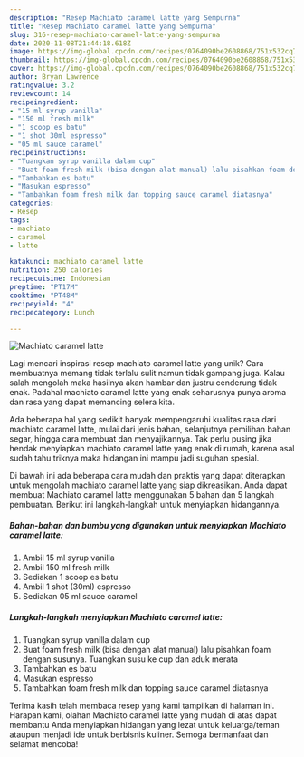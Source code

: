 ```yaml
---
description: "Resep Machiato caramel latte yang Sempurna"
title: "Resep Machiato caramel latte yang Sempurna"
slug: 316-resep-machiato-caramel-latte-yang-sempurna
date: 2020-11-08T21:44:18.618Z
image: https://img-global.cpcdn.com/recipes/0764090be2608868/751x532cq70/machiato-caramel-latte-foto-resep-utama.jpg
thumbnail: https://img-global.cpcdn.com/recipes/0764090be2608868/751x532cq70/machiato-caramel-latte-foto-resep-utama.jpg
cover: https://img-global.cpcdn.com/recipes/0764090be2608868/751x532cq70/machiato-caramel-latte-foto-resep-utama.jpg
author: Bryan Lawrence
ratingvalue: 3.2
reviewcount: 14
recipeingredient:
- "15 ml syrup vanilla"
- "150 ml fresh milk"
- "1 scoop es batu"
- "1 shot 30ml espresso"
- "05 ml sauce caramel"
recipeinstructions:
- "Tuangkan syrup vanilla dalam cup"
- "Buat foam fresh milk (bisa dengan alat manual) lalu pisahkan foam dengan susunya. Tuangkan susu ke cup dan aduk merata"
- "Tambahkan es batu"
- "Masukan espresso"
- "Tambahkan foam fresh milk dan topping sauce caramel diatasnya"
categories:
- Resep
tags:
- machiato
- caramel
- latte

katakunci: machiato caramel latte 
nutrition: 250 calories
recipecuisine: Indonesian
preptime: "PT17M"
cooktime: "PT48M"
recipeyield: "4"
recipecategory: Lunch

---
```



![Machiato caramel latte](https://img-global.cpcdn.com/recipes/0764090be2608868/751x532cq70/machiato-caramel-latte-foto-resep-utama.jpg)

Lagi mencari inspirasi resep machiato caramel latte yang unik? Cara membuatnya memang tidak terlalu sulit namun tidak gampang juga. Kalau salah mengolah maka hasilnya akan hambar dan justru cenderung tidak enak. Padahal machiato caramel latte yang enak seharusnya punya aroma dan rasa yang dapat memancing selera kita.

Ada beberapa hal yang sedikit banyak mempengaruhi kualitas rasa dari machiato caramel latte, mulai dari jenis bahan, selanjutnya pemilihan bahan segar, hingga cara membuat dan menyajikannya. Tak perlu pusing jika hendak menyiapkan machiato caramel latte yang enak di rumah, karena asal sudah tahu triknya maka hidangan ini mampu jadi suguhan spesial.




Di bawah ini ada beberapa cara mudah dan praktis yang dapat diterapkan untuk mengolah machiato caramel latte yang siap dikreasikan. Anda dapat membuat Machiato caramel latte menggunakan 5 bahan dan 5 langkah pembuatan. Berikut ini langkah-langkah untuk menyiapkan hidangannya.

<!--inarticleads1-->

##### Bahan-bahan dan bumbu yang digunakan untuk menyiapkan Machiato caramel latte:

1. Ambil 15 ml syrup vanilla
1. Ambil 150 ml fresh milk
1. Sediakan 1 scoop es batu
1. Ambil 1 shot (30ml) espresso
1. Sediakan 05 ml sauce caramel




<!--inarticleads2-->

##### Langkah-langkah menyiapkan Machiato caramel latte:

1. Tuangkan syrup vanilla dalam cup
1. Buat foam fresh milk (bisa dengan alat manual) lalu pisahkan foam dengan susunya. Tuangkan susu ke cup dan aduk merata
1. Tambahkan es batu
1. Masukan espresso
1. Tambahkan foam fresh milk dan topping sauce caramel diatasnya




Terima kasih telah membaca resep yang kami tampilkan di halaman ini. Harapan kami, olahan Machiato caramel latte yang mudah di atas dapat membantu Anda menyiapkan hidangan yang lezat untuk keluarga/teman ataupun menjadi ide untuk berbisnis kuliner. Semoga bermanfaat dan selamat mencoba!
